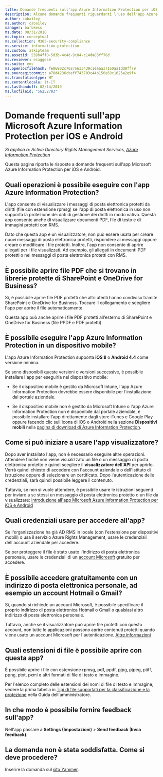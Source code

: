 ```yaml
---
title: Domande frequenti sull'app Azure Information Protection per iOS e Android
description: Alcune domande frequenti riguardanti l'uso dell'app Azure Information Protection per iOS e Android
author: cabailey
ms.author: cabailey
manager: barbkess
ms.date: 08/31/2018
ms.topic: conceptual
ms.collection: M365-security-compliance
ms.service: information-protection
ms.custom: askipteam
ms.assetid: 539b4ff8-5d3b-4c4d-9c84-c14da83ff76d
ms.reviewer: esaggese
ms.suite: ems
ms.openlocfilehash: fe86802c70276633439c1eaaa37160aa1dd0ff79
ms.sourcegitcommit: a78d4236cbeff743703c44b150e69c1625a2e9f4
ms.translationtype: HT
ms.contentlocale: it-IT
ms.lasthandoff: 02/14/2019
ms.locfileid: "56252793"
---
```

# <a name="faqs-for-microsoft-azure-information-protection-app-for-ios-and-android"></a>Domande frequenti sull'app Microsoft Azure Information Protection per iOS e Android

*Si applica a: Active Directory Rights Management Services, [Azure Information Protection](https://azure.microsoft.com/pricing/details/information-protection)*

Questa pagina riporta le risposte a domande frequenti sull'app Microsoft Azure Information Protection per iOS e Android.

## <a name="what-can-i-do-with-the-azure-information-protection-app"></a>Quali operazioni è possibile eseguire con l'app Azure Information Protection?

L'app consente di visualizzare i messaggi di posta elettronica protetti da diritti (file con estensione rpmsg) se l'app di posta elettronica in uso non supporta la protezione dei dati di gestione dei diritti in modo nativo. Questa app consente anche di visualizzare documenti PDF, file di testo e di immagini protetti con RMS. 

Dato che questa app è un visualizzatore, non può essere usata per creare nuovi messaggi di posta elettronica protetti, rispondere ai messaggi oppure creare o modificare i file protetti. Inoltre, l'app non consente di aprire allegati per i file visualizzati. Ad esempio, gli allegati in documenti PDF protetti o nei messaggi di posta elettronica protetti con RMS.

## <a name="can-i-open-pdf-files-that-are-in-sharepoint-protected-libraries-and-onedrive-for-business"></a>È possibile aprire file PDF che si trovano in librerie protette di SharePoint e OneDrive for Business?

Sì, è possibile aprire file PDF protetti che altri utenti hanno condiviso tramite SharePoint e OneDrive for Business. Toccare il collegamento e scegliere l'app per aprire il file automaticamente. 

Questa app può anche aprire i file PDF protetti all'esterno di SharePoint e OneDrive for Business (file PPDF e PDF protetti).

## <a name="can-my-mobile-device-run-the-azure-information-protection-app"></a>È possibile eseguire l'app Azure Information Protection in un dispositivo mobile?

L'app Azure Information Protection supporta **iOS 8** o **Android 4.4** come versione minima.

Se sono disponibili queste versioni o versioni successive, è possibile installare l'app per eseguirla nel dispositivo mobile:

- Se il dispositivo mobile è gestito da Microsoft Intune, l'app Azure Information Protection dovrebbe essere disponibile per l'installazione dal portale aziendale.

- Se il dispositivo mobile non è gestito da Microsoft Intune o l'app Azure Information Protection non è disponibile dal portale aziendale, è possibile installare l'app direttamente dagli store iTunes e Google Play oppure facendo clic sull'icona di iOS o Android nella sezione **Dispositivi mobili** nella [pagina di download di Azure Information Protection](https://portal.azurerms.com/#/download). 

## <a name="how-do-i-get-started-with-the-viewer-app"></a>Come si può iniziare a usare l'app visualizzatore?

Dopo aver installato l'app, non è necessario eseguire altre operazioni. Attendere finché non viene visualizzato un file o un messaggio di posta elettronica protetto e quindi scegliere il **visualizzatore dell'API** per aprirlo. Verrà quindi chiesto di accedere con l'account aziendale o dell'istituto di istruzione oppure di selezionare un certificato. Dopo l'autenticazione delle credenziali, sarà quindi possibile leggere il contenuto.

Tuttavia, se non si vuole attendere, è possibile usare le istruzioni seguenti per inviare a se stessi un messaggio di posta elettronica protetto o un file da visualizzare: [Introduzione all'app Microsoft Azure Information Protection per iOS e Android](mobile-app-get-started.md) 

## <a name="what-credentials-should-i-use-to-sign-in-to-this-app"></a>Quali credenziali usare per accedere all'app?

Se l'organizzazione ha già AD RMS in locale (con l'estensione per dispositivi mobili) o usa il servizio Azure Rights Management, usare le credenziali dell'account aziendale per accedere. 

Se per proteggere il file è stato usato l'indirizzo di posta elettronica personale, usare le credenziali di un [account Microsoft](https://signup.live.com) gratuito per accedere.

## <a name="can-i-sign-up-for-the-free-account-with-my-personal-email-address-such-as-a-hotmail-or-gmail-account"></a>È possibile accedere gratuitamente con un indirizzo di posta elettronica personale, ad esempio un account Hotmail o Gmail?

Sì, quando si richiede un account Microsoft, è possibile specificare il proprio indirizzo di posta elettronica Hotmail o Gmail o qualsiasi altro indirizzo di posta elettronica personale. 

Tuttavia, anche se il visualizzatore può aprire file protetti con questo account, non tutte le applicazioni possono aprire contenuti protetti quando viene usato un account Microsoft per l'autenticazione. [Altre informazioni](../secure-collaboration-documents.md#supported-scenarios-for-opening-protected-documents)

## <a name="which-file-extensions-can-i-open-with-this-app"></a>Quali estensioni di file è possibile aprire con questa app?

È possibile aprire i file con estensione rpmsg, pdf, ppdf, pjpg, pjpeg, ptiff, ppng, ptxt, pxml e altri formati di file di testo e immagine.

Per l'elenco completo delle estensioni dei nomi di file di testo e immagine, vedere la prima tabella in [Tipi di file supportati per la classificazione e la protezione](client-admin-guide-file-types.md#supported-file-types-for-classification-and-protection) nella Guida dell'amministratore.

##  <a name="how-do-i-provide-feedback-about-this-app"></a>In che modo è possibile fornire feedback sull'app?

Nell'app passare a **Settings (Impostazioni)** > **Send feedback (Invia feedback)**.


## <a name="my-question-has-not-been-answeredwhat-should-i-do"></a>La domanda non è stata soddisfatta. Come si deve procedere?

Inserire la domanda sul [sito Yammer](https://www.yammer.com/AskIPTeam).
